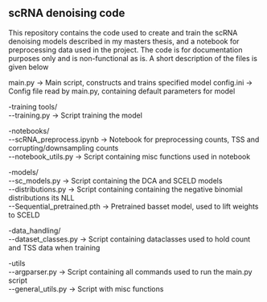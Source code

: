 ## scRNA denoising code

This repository contains the code used to create and train the scRNA denoising models described in my masters thesis, and a notebook for preprocessing data used in the project.
The code is for documentation purposes only and is non-functional as is. A short description of the files is given below

main.py     -> Main script, constructs and trains specified model
config.ini  -> Config file read by main.py, containing default parameters for model

-training tools/<br>
--training.py -> Script training the model  

-notebooks/<br>
--scRNA_preprocess.ipynb -> Notebook for preprocessing counts, TSS and corrupting/downsampling counts<br>
--notebook_utils.py      -> Script containing misc functions used in notebook

-models/<br>
--sc_models.py      -> Script containing the DCA and SCELD models<br>
--distributions.py  -> Script containing containing the negative binomial distributions its NLL<br>
--Sequential_pretrained.pth -> Pretrained basset model, used to lift weights to SCELD

-data_handling/<br>
--dataset_classes.py -> Script containing dataclasses used to hold count and TSS data when training

-utils<br>
--argparser.py      -> Script containing all commands used to run the main.py script<br>
--general_utils.py  -> Script with misc functions
